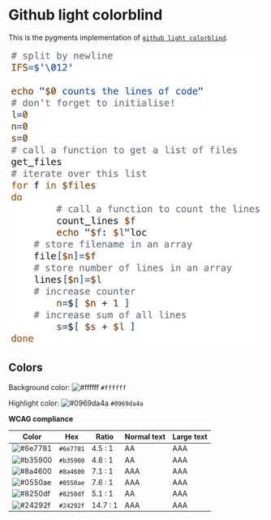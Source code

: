 # Github light colorblind

This is the pygments implementation of [`github light colorblind`](https://github.com/primer/github-vscode-theme).

![Screenshot of the light colorblind accessibility theme in a bash script](./images/github-light-colorblind.png)

## Colors

Background color: ![#ffffff](https://via.placeholder.com/20/ffffff/ffffff.png) `#ffffff`

Highlight color: ![#0969da4a](https://via.placeholder.com/20/0969da4a/0969da4a.png) `#0969da4a`

**WCAG compliance**

| Color                                                        | Hex       | Ratio    | Normal text | Large text |
| ------------------------------------------------------------ | --------- | -------- | ----------- | ---------- |
| ![#6e7781](https://via.placeholder.com/20/6e7781/6e7781.png) | `#6e7781` | 4.5 : 1  | AA          | AAA        |
| ![#b35900](https://via.placeholder.com/20/b35900/b35900.png) | `#b35900` | 4.8 : 1  | AA          | AAA        |
| ![#8a4600](https://via.placeholder.com/20/8a4600/8a4600.png) | `#8a4600` | 7.1 : 1  | AAA         | AAA        |
| ![#0550ae](https://via.placeholder.com/20/0550ae/0550ae.png) | `#0550ae` | 7.6 : 1  | AAA         | AAA        |
| ![#8250df](https://via.placeholder.com/20/8250df/8250df.png) | `#8250df` | 5.1 : 1  | AA          | AAA        |
| ![#24292f](https://via.placeholder.com/20/24292f/24292f.png) | `#24292f` | 14.7 : 1 | AAA         | AAA        |
